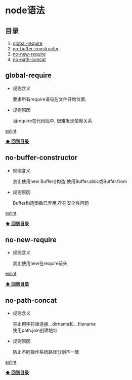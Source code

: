 # node语法

## 目录

1. [global-require](#global-require)
2. [no-buffer-constructor](#no-buffer-constructor)
3. [no-new-require](#no-new-require)
4. [no-path-concat](#no-path-concat)

<a id='global-require'></a>
## global-require

- 规则含义

  要求所有require语句在文件开始位置,

- 规则原因

  当require在代码段中, 很难发现依赖关系

[eslint](https://eslint.org/docs/rules/global-require.md)

**[⬆ 回到目录](#目录)**

<a id='no-buffer-constructor'></a>
## no-buffer-constructor

- 规则含义

  禁止使用new Buffer()构造,使用Buffer.alloc或Buffer.from

- 规则原因

  Buffer构造函数已弃用,存在安全性问题

[eslint](https://eslint.org/docs/rules/no-buffer-constructor.md)

**[⬆ 回到目录](#目录)**

<a id='no-new-require'></a>
## no-new-require

- 规则含义

  禁止使用new在require前头

[eslint](https://eslint.org/docs/rules/no-new-require.md)

**[⬆ 回到目录](#目录)**

<a id='no-path-concat'></a>
## no-path-concat

- 规则含义

  禁止用字符串连接__dirname和__filename  
  使用path.join创建地址

- 规则原因

  防止不同操作系统路径分割不一致

[eslint](https://eslint.org/docs/rules/no-path-concat.md)

**[⬆ 回到目录](#目录)**


